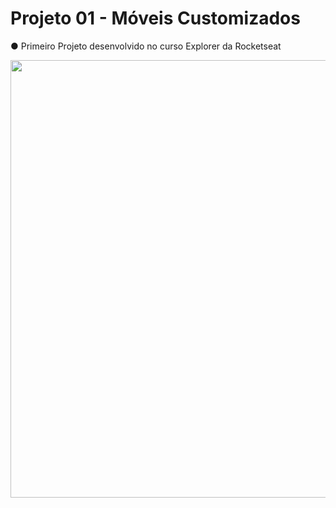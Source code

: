 <h1>Projeto 01 - Móveis Customizados</h1>

● Primeiro Projeto desenvolvido no curso Explorer da Rocketseat

<div align="center">
<img src="https://user-images.githubusercontent.com/92599228/204954776-3573b910-1663-4db1-8870-ccc162528719.png" width="700px"/>
</div>
